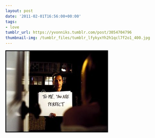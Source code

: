 ```yaml
---
layout: post
date: '2011-02-01T16:56:00+00:00'
tags:
- love
tumblr_url: https://yvonniks.tumblr.com/post/3054704796
thumbnail-img: /tumblr_files/tumblr_lfykyxYh2h1qcl7f2o1_400.jpg
---
```

 ![](/tumblr_files/tumblr_lfykyxYh2h1qcl7f2o1_400.jpg)  
